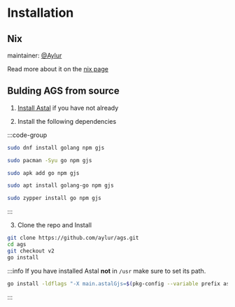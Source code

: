 # Installation

## Nix

maintainer: [@Aylur](https://github.com/Aylur)

Read more about it on the [nix page](../getting-started/nix.md)

## Bulding AGS from source

1. [Install Astal](../getting-started/installation.md) if you have not already

2. Install the following dependencies

:::code-group

```sh [Fedora]
sudo dnf install golang npm gjs
```

```sh [Arch]
sudo pacman -Syu go npm gjs
```

```sh [Alpine]
sudo apk add go npm gjs
```

```sh [Ubuntu]
sudo apt install golang-go npm gjs
```

```bash [openSUSE]
sudo zypper install go npm gjs
```

:::

3. Clone the repo and Install

```bash
git clone https://github.com/aylur/ags.git
cd ags
git checkout v2
go install
```

:::info
If you have installed Astal **not** in `/usr` make sure to set its path.

```sh
go install -ldflags "-X main.astalGjs=$(pkg-config --variable prefix astal-0.1)/share/astal/gjs"
```

:::
